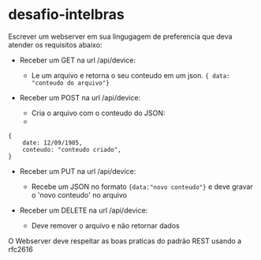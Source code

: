 # desafio-intelbras

Escrever um webserver em sua lingugagem de preferencia que deva atender os requisitos abaixo:

* Receber um GET na url /api/device:
	* Le um arquivo e retorna o seu conteudo em um json. ```{ data: "conteudo do arquivo"}```

* Receber um POST na url /api/device:
	* Cria o arquivo com o conteudo do JSON: 
	* 
```
{
	date: 12/09/1985,
	conteudo: "conteudo criado",
}
```

* Receber um PUT na url /api/device:
	* Recebe um JSON no formato ```{data:"novo conteudo"}``` e deve gravar o 'novo conteudo' no arquivo

* Receber um DELETE na url /api/device:
	* Deve remover o arquivo e não retornar dados


O Webserver deve respeitar as boas praticas do padrão REST usando a rfc2616
